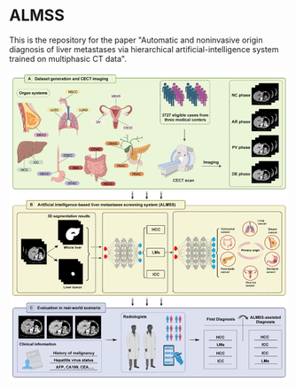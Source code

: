 # ALMSS
This is the repository for the paper "Automatic and noninvasive origin diagnosis of liver metastases via hierarchical artificial-intelligence system trained on multiphasic CT data".

![pic](/pic/ALMSS.png)
